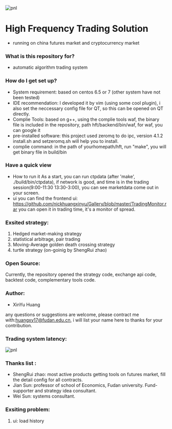 ![pnl](https://github.com/nickhuangxinyu/hft/blob/master/pnl.png "pnl running on china futures market")
# High Frequency Trading Solution #
* running on china futures market and cryptocurrency market


### What is this repository for? ###
* automatic algorithm trading system

### How do I get set up? ###
* System requirement:
  based on centos 6.5 or 7 (other system have not been tested)
* IDE recommendation:
  I developed it by vim (using some cool plugin), i also set the neccessary config file for QT, so this can be opened on QT directly.
* Complie Tools:
  based on g++, using the complie tools waf, the binary file is included in the repository, path hft/backend/bin/waf, for waf, you can google it
* pre-installed software:
  this project used zeromq to do ipc, version 4.1.2
  install.sh and setzeromq.sh will help you to install.
* complie command:
  in the path of yourhomepath/hft, run "make", you will get binary file in build/bin
  
### Have a quick view ###
* How to run it
  As a start, you can run ctpdata (after 'make', ./build/bin/ctpdata), if network is good, and time is in the trading session(9:00-11:30 13:30-3:00), you can see marketdata come out in your screen.
* ui
you can find the frontend ui: https://github.com/nickhuangxinyu/Gallery/blob/master/TradingMonitor.rar
you can open it in trading time, it's a monitor of spread.


### Exsited strategy:
1. Hedged market-making strategy
2. statistical arbitrage, pair trading
3. Moving-Average golden death crossing strategy
4. turtle strategy (on-goinig by ShengRui zhao)


### Open Source:
Currently, the repository opened the strategy code, exchange api code, backtest code, complementary tools code.

### Author:
* XinYu Huang

any questions or suggestions are welcome, please contract me with:huangxy17@fudan.edu.cn, i will list your name here to thanks for your contribution.

### Trading system latency:
![pnl](https://github.com/nickhuangxinyu/hft/blob/master/latency.png "latency")

### Thanks list :
* ShengRui zhao: most active products getting tools on futures market, fill the detail config for all contracts.
* Jian Sun: professor of school of Economics, Fudan university. Fund-supporter and strategy idea consultant.
* Wei Sun: systems consultant.

### Exsiting problem:
1. ui: load history
